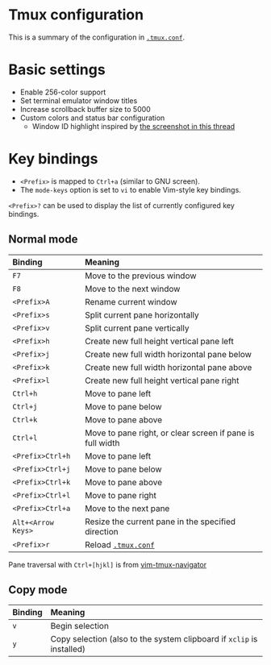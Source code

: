 # Tmux configuration

This is a summary of the configuration in [`.tmux.conf`](/.tmux.conf).

# Basic settings

* Enable 256-color support
* Set terminal emulator window titles
* Increase scrollback buffer size to 5000
* Custom colors and status bar configuration
  * Window ID highlight inspired by [the screenshot in this
    thread](http://crunchbang.org/forums/viewtopic.php?id=20504)

# Key bindings

* `<Prefix>` is mapped to `Ctrl+a` (similar to GNU screen).
* The `mode-keys` option is set to `vi` to enable Vim-style key bindings.

`<Prefix>?` can be used to display the list of currently configured
key bindings.

## Normal mode

| Binding | Meaning |
| :-- | :-- |
| `F7` | Move to the previous window |
| `F8` | Move to the next window |
| `<Prefix>A` | Rename current window |
| `<Prefix>s` | Split current pane horizontally |
| `<Prefix>v` | Split current pane vertically |
| `<Prefix>h` | Create new full height vertical pane left |
| `<Prefix>j` | Create new full width horizontal pane below |
| `<Prefix>k` | Create new full width horizontal pane above |
| `<Prefix>l` | Create new full height vertical pane right |
| `Ctrl+h` | Move to pane left |
| `Ctrl+j` | Move to pane below |
| `Ctrl+k` | Move to pane above |
| `Ctrl+l` | Move to pane right, or clear screen if pane is full width |
| `<Prefix>Ctrl+h` | Move to pane left |
| `<Prefix>Ctrl+j` | Move to pane below |
| `<Prefix>Ctrl+k` | Move to pane above |
| `<Prefix>Ctrl+l` | Move to pane right |
| `<Prefix>Ctrl+a` | Move to the next pane |
| `Alt+<Arrow Keys>` | Resize the current pane in the specified direction |
| `<Prefix>r` | Reload [`.tmux.conf`](/.tmux.conf) |

Pane traversal with `Ctrl+[hjkl]` is from
[vim-tmux-navigator](https://github.com/christoomey/vim-tmux-navigator)

## Copy mode

| Binding | Meaning |
| :-- | :-- |
| `v` | Begin selection |
| `y` | Copy selection (also to the system clipboard if `xclip` is installed) |
